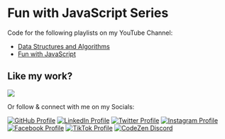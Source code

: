 # Fun with JavaScript Series
<!-- [![Quality Gate Status](https://sonarcloud.io/api/project_badges/measure?project=AhsanAyaz_fun-with-javascript&metric=alert_status)](https://sonarcloud.io/dashboard?id=AhsanAyaz_fun-with-javascript) -->

Code for the following playlists on my YouTube Channel:

- [Data Structures and Algorithms](https://www.youtube.com/watch?v=SfoFiWwRwXg&list=PL2sQdFoGnLIgTJ4hP3ab4HoPOe4BT4ose)
- [Fun with JavaScript](https://www.youtube.com/watch?v=9A9heyoVqxU&list=PL2sQdFoGnLIjq2276iQbuUCsmA8tXvcQC)

## Like my work?

<a
  title="Like Ahsan's work? Buy him a coffee"
  class="bmac"
  href="https://www.buymeacoffee.com/muhd.ahsanayaz">
<img src="https://img.buymeacoffee.com/button-api/?text=Buy me a coffee&emoji=&slug=muhd.ahsanayaz&button_colour=BD5FFF&font_colour=ffffff&font_family=Comic&outline_colour=000000&coffee_colour=FFDD00" />
</a>

Or follow & connect with me on my Socials:

[![GitHub Profile](https://img.shields.io/badge/GitHub-100000?style=for-the-badge&logo=github&logoColor=white)](https://www.github.com/ahsanayaz)
[![LinkedIn Profile](https://img.shields.io/badge/Twitter-1DA1F2?style=for-the-badge&logo=twitter&logoColor=white)](https://www.linkedin.com/in/ahsanayaz)
[![Twitter Profile](https://img.shields.io/badge/LinkedIn-0077B5?style=for-the-badge&logo=linkedin&logoColor=white)](https://twitter.com/muhd_ahsanayaz)
[![Instagram Profile](https://img.shields.io/badge/Facebook-1877F2?style=for-the-badge&logo=facebook&logoColor=white)](https://instagram.com/muhd.ahsanayaz)
[![Facebook Profile](https://img.shields.io/badge/Instagram-E4405F?style=for-the-badge&logo=instagram&logoColor=white)](https://facebook.com/muhd.ahsanayaz)
[![TikTok Profile](https://img.shields.io/badge/TikTok-000000?style=for-the-badge&logo=tiktok&logoColor=white)](https://www.tiktok.com/@muhd.ahsanayaz)
[![CodeZen Discord](https://img.shields.io/discord/814191682282717194.svg?label=CodeZen&logo=Discord&colorB=7289da&style=for-the-badge)](https://discord.gg/rEBSSh926k)
